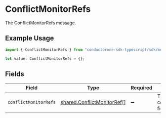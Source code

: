 # ConflictMonitorRefs

The ConflictMonitorRefs message.

## Example Usage

```typescript
import { ConflictMonitorRefs } from "conductorone-sdk-typescript/sdk/models/shared";

let value: ConflictMonitorRefs = {};
```

## Fields

| Field                                                                           | Type                                                                            | Required                                                                        | Description                                                                     |
| ------------------------------------------------------------------------------- | ------------------------------------------------------------------------------- | ------------------------------------------------------------------------------- | ------------------------------------------------------------------------------- |
| `conflictMonitorRefs`                                                           | [shared.ConflictMonitorRef](../../../sdk/models/shared/conflictmonitorref.md)[] | :heavy_minus_sign:                                                              | The conflictMonitorRefs field.                                                  |